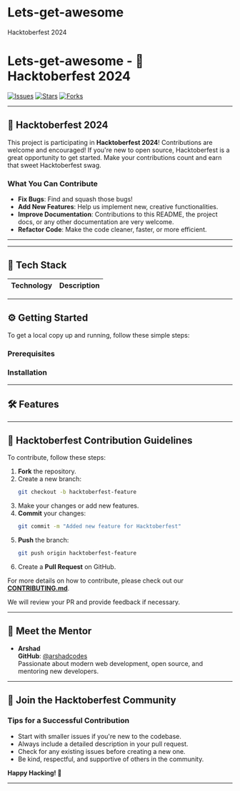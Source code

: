 # Lets-get-awesome
Hacktoberfest 2024






# Lets-get-awesome - 🎃 Hacktoberfest 2024

[![Issues](https://img.shields.io/github/issues/MiiShell/Lets-get-awesome)](https://github.com/MiiShell/Lets-get-awesome/issues)
[![Stars](https://img.shields.io/github/stars/MiiShell/Lets-get-awesome)](https://github.com/MiiShell/Lets-get-awesome/stargazers)
[![Forks](https://img.shields.io/github/forks/MiiShell/Lets-get-awesome)](https://github.com/MiiShell/Lets-get-awesome/network/members)


---

## 🎉 Hacktoberfest 2024

This project is participating in **Hacktoberfest 2024**! Contributions are welcome and encouraged! If you're new to open source, Hacktoberfest is a great opportunity to get started. Make your contributions count and earn that sweet Hacktoberfest swag.

### What You Can Contribute

- **Fix Bugs**: Find and squash those bugs!
- **Add New Features**: Help us implement new, creative functionalities.
- **Improve Documentation**: Contributions to this README, the project docs, or any other documentation are very welcome.
- **Refactor Code**: Make the code cleaner, faster, or more efficient.

---

---

## 🚀 Tech Stack

| Technology           | Description                                 |
| -------------------- | ------------------------------------------- |


---

## ⚙️ Getting Started

To get a local copy up and running, follow these simple steps:

### Prerequisites


### Installation


---

## 🛠 Features



---

## 🎯 Hacktoberfest Contribution Guidelines

To contribute, follow these steps:

1. **Fork** the repository.
2. Create a new branch:
    ```bash
    git checkout -b hacktoberfest-feature
    ```
3. Make your changes or add new features.
4. **Commit** your changes:
    ```bash
    git commit -m "Added new feature for Hacktoberfest"
    ```
5. **Push** the branch:
    ```bash
    git push origin hacktoberfest-feature
    ```
6. Create a **Pull Request** on GitHub.

For more details on how to contribute, please check out our [**CONTRIBUTING.md**](https://github.com/MiiShell/Lets-get-awesome/blob/main/CONTRIBUTING.md).

We will review your PR and provide feedback if necessary.

---

## 👥 Meet the Mentor

- **Arshad**  
  **GitHub**: [@arshadcodes](https://github.com/MiiShell/)  
  Passionate about modern web development, open source, and mentoring new developers.

---

## 🤝 Join the Hacktoberfest Community

### Tips for a Successful Contribution

- Start with smaller issues if you're new to the codebase.
- Always include a detailed description in your pull request.
- Check for any existing issues before creating a new one.
- Be kind, respectful, and supportive of others in the community.

**Happy Hacking! 🎃**

---
